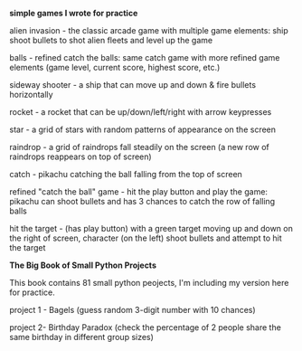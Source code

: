 
**simple games I wrote for practice**

alien invasion - the classic arcade game with multiple game elements: ship shoot bullets to shot alien fleets and level up the game

balls - refined catch the balls: same catch game with more refined game elements (game level, current score, highest score, etc.)

sideway shooter - a ship that can move up and down & fire bullets horizontally 

rocket - a rocket that can be up/down/left/right with arrow keypresses

star - a grid of stars with random patterns of appearance on the screen

raindrop - a grid of raindrops fall steadily on the screen (a new row of raindrops reappears on top of screen)

catch - pikachu catching the ball falling from the top of screen

refined "catch the ball" game - hit the play button and play the game: pikachu can shoot bullets and has 3 chances to catch the row of falling balls

hit the target - (has play button) with a green target moving up and down on the right of screen, character (on the left) shoot bullets and attempt to hit the target






**The Big Book of Small Python Projects**

This book contains 81 small python peojects, I'm including my version here for practice.

project 1 - Bagels (guess random 3-digit number with 10 chances)

project 2- Birthday Paradox (check the percentage of 2 people share the same birthday in different group sizes)
